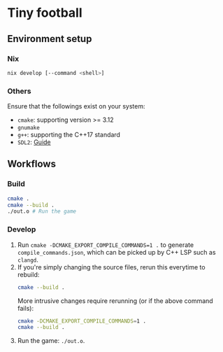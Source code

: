 # Tiny football

## Environment setup

### Nix

```bash
nix develop [--command <shell>]
```

### Others

Ensure that the followings exist on your system:
  - `cmake`: supporting version >= 3.12
  - `gnumake`
  - `g++`: supporting the C++17 standard
  - `SDL2`: [Guide](https://lazyfoo.net/tutorials/SDL/01_hello_SDL/index.php)

## Workflows

### Build

```bash
cmake .
cmake --build .
./out.o # Run the game
```

### Develop

1. Run `cmake -DCMAKE_EXPORT_COMPILE_COMMANDS=1 .` to generate `compile_commands.json`, which can be picked up by C++ LSP such as `clangd`.
2. If you're simply changing the source files, rerun this everytime to rebuild:
   ```bash
   cmake --build .
   ```
   More intrusive changes require rerunning (or if the above command fails):
   ```bash
   cmake -DCMAKE_EXPORT_COMPILE_COMMANDS=1 .
   cmake --build .
   ```
3. Run the game: `./out.o`.
